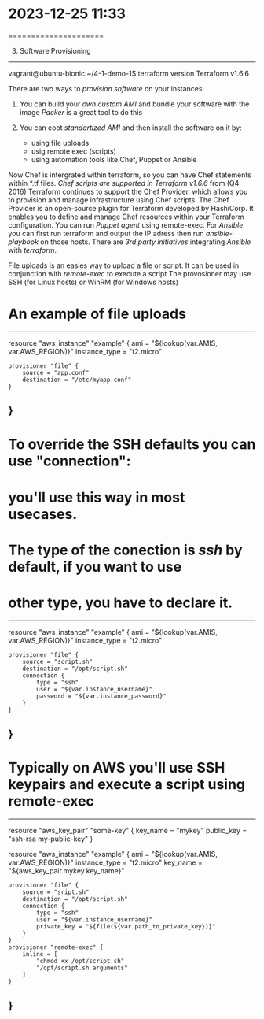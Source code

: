 # 2023-12-25    11:33
=====================

3. Software Provisioning
------------------------

vagrant@ubuntu-bionic:~/4-1-demo-1$ terraform version
Terraform v1.6.6


There are two ways to *provision software* on your instances:
1. You can build your *own custom AMI* and bundle your software with the image
    *Packer* is a great tool to do this
    
2. You can coot *standartized AMI* and then install the software on it by:
    + using file uploads
    + usig remote exec (scripts)
    + using automation tools like Chef, Puppet or Ansible

Now Chef is intergrated within terraform, so you can have Chef statements within *.tf files.
    *Chef scripts are supported in Terraform v1.6.6* from (Q4 2016)
Terraform continues to support the Chef Provider, which allows you to provision and manage infrastructure using Chef scripts. The Chef Provider is an open-source plugin for Terraform developed by HashiCorp. It enables you to define and manage Chef resources within your Terraform configuration.
    You can run *Puppet agent* using remote-exec.
    For *Ansible* you can first run terraform and output the IP adress then run *ansible-playbook* on those hosts. There are *3rd party initiatives* integrating *Ansible* with *terraform*.

File uploads is an easies way to upload a file or script.
It can be used in conjunction with *remote-exec* to execute  a script
The provosioner may use SSH (for Linux hosts) or WinRM (for Windows hosts)

# An example of file uploads
----------------------------
resource "aws_instance" "example" {
    ami = "${lookup(var.AMIS, var.AWS_REGION)}"
    instance_type = "t2.micro"

    provisioner "file" {
        source = "app.conf"
        destination = "/etc/myapp.conf"
    }
}
----------------------------

# To override the SSH defaults you can use "connection":
# you'll use this way in most usecases.
# The type of the conection is *ssh* by default, if you want to use
# other type, you have to declare it.
----------------------------
resource "aws_instance" "example" {
    ami = "${lookup(var.AMIS, var.AWS_REGION)}"
    instance_type = "t2.micro"

    provisioner "file" {
        source = "script.sh"
        destination = "/opt/script.sh"
        connection {
            type = "ssh"
            user = "${var.instance_username}"
            password = "${var.instance_password}"
        }
    }
}
----------------------------

# Typically on AWS you'll use SSH keypairs and execute a script using remote-exec
----------------------------
resource "aws_key_pair" "some-key" {
    key_name = "mykey"
    public_key = "ssh-rsa my-public-key"
}

resource "aws_instance" "example" {
    ami = "${lookup(var.AMIS, var.AWS_REGION)}"
    instance_type = "t2.micro"
    key_name = "${aws_key_pair.mykey.key_name}"

    provisioner "file" {
        source = "sript.sh"
        destination = "/opt/script.sh"
        connection {
            type = "ssh"
            user = "${var.instance_username}"
            private_key = "${file(${var.path_to_private_key})}"
        }
    }
    provisioner "remote-exec" {
        inline = [
            "chmod +x /opt/script.sh"
            "/opt/script.sh arguments"
        ]
    }
}
----------------------------


